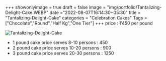 +++
showonlyimage = true
draft = false
image = "img/portfolio/Tantalizing-Delight-Cake.WEBP"
date ="2022-08-07T16:14:30+05:30"
title = "Tantalizing-Delight-Cake"
categories = "Celebration Cakes"
Tags = ["Chocolate","Round","Half Kg","One Tier"]
+++
price : ₹450 per pound
<!--more-->
![Tantalizing-Delight-Cake](/img/portfolio/Tantalizing-Delight-Cake.WEBP)
* 1 pound cake price serves 8-10 persons : 450
* 2 pound cake price serves 10-20 persons : 900
* 3 pound cake price serves 20-30 persons : 1350
